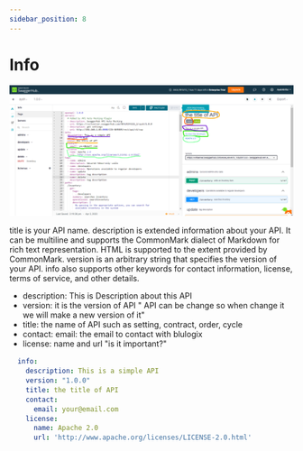 ```yaml
---
sidebar_position: 8
---
```


# Info

![screenshot from swagger website](img.png)

title is your API name. description is extended information about your API. It can be multiline and supports the CommonMark dialect of Markdown for rich text representation. HTML is supported to the extent provided by CommonMark. version is an arbitrary string that specifies the version of your API. info also supports other keywords for contact information, license, terms of service, and other details.

- description: This is Description about this API 
- version: it is the version of API " API can be change so when change it we will make a new version of it"
- title: the name of API such as setting, contract, order, cycle
- contact: email: the email to contact with blulogix
- license: name and url "is it important?"

```yaml
  info:
    description: This is a simple API 
    version: "1.0.0"
    title: the title of API
    contact:
      email: your@email.com
    license:
      name: Apache 2.0
      url: 'http://www.apache.org/licenses/LICENSE-2.0.html'
```
